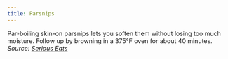 ```yaml
---
title: Parsnips
---
```

Par-boiling skin-on parsnips lets you soften them without losing too much moisture. Follow up by browning in a 375°F oven for about 40 minutes.
_Source: [Serious Eats](https://www.seriouseats.com/the-food-lab-how-to-roast-vegetables)_